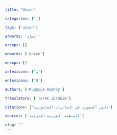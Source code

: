 ```yaml
---
title: "Union"

categories: ['']

tags: ['union']

arwords: 'اتحاد'

arexps: []

enwords: ['Union']

enexps: []

arlexicons: ['و']

enlexicons: ['U']

authors: ['Ruqayya Roshdy']

translators: ['Tarek Ibrahim']

citations: ['دليل أكسفورد في السانيات الحاسوبية']

sources: ['المنظمة العربية للترجمة']

slug: ""
---
```

